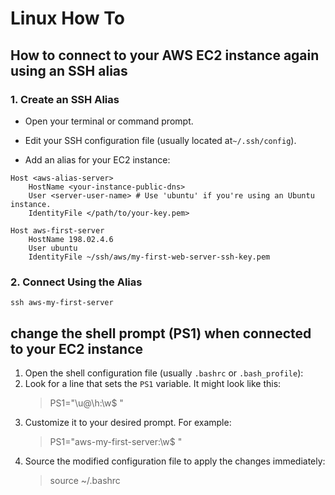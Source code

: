 # Linux How To

## How to connect to your AWS EC2 instance again using an SSH alias

### 1. Create an SSH Alias

- Open your terminal or command prompt.

- Edit your SSH configuration file (usually located at`~/.ssh/config`).

- Add an alias for your EC2 instance:

```text
Host <aws-alias-server>
    HostName <your-instance-public-dns>
    User <server-user-name> # Use 'ubuntu' if you're using an Ubuntu instance.  
    IdentityFile </path/to/your-key.pem>
```

```text
Host aws-first-server
    HostName 198.02.4.6
    User ubuntu  
    IdentityFile ~/ssh/aws/my-first-web-server-ssh-key.pem
```

### 2. Connect Using the Alias

```text
ssh aws-my-first-server
```

## change the shell prompt (PS1) when connected to your EC2 instance

1. Open the shell configuration file (usually `.bashrc` or `.bash_profile`):
1. Look for a line that sets the `PS1` variable. It might look like this:  
    > PS1="\u@\h:\w$ "
1. Customize it to your desired prompt. For example:
    > PS1="aws-my-first-server:\w$ "
1. Source the modified configuration file to apply the changes immediately:
    > source ~/.bashrc
